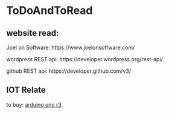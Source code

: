 # ToDoAndToRead
<h2> website read:</h2>
<p>Joel on Software: https://www.joelonsoftware.com/ </p>
<p> wordpress REST api:<a> https://developer.wordpress.org/rest-api/  </a></p>
<p> github REST api:<a> https://developer.github.com/v3/  </a></p>
<h2>IOT Relate</h2>
<p>to buy: <a href='https://detail.tmall.com/item.htm?id=523957302031&ali_refid=a3_430673_1006:1108875641:N:arduino:02689b4cf22ce8364e71ded6a92336e3&ali_trackid=1_02689b4cf22ce8364e71ded6a92336e3&spm=a2e15.8261149.07626516002.1'>arduino uno r3</a></p>
